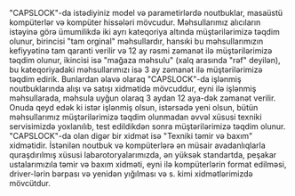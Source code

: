 "CAPSLOCK"-da istədiyiniz model və parametirlərdə noutbuklar, masaüstü kompüterlər və kompüter hissələri mövcudur. Məhsullarımız alıcıların istəyinə görə ümumilikdə iki ayrı kateqoriya altında müştərilərimizə təqdim olunur, birincisi "tam orginal" məhsullardır, hansıki bu məhsullarımızın kefiyyətinə tam qaranti verilir və 12 ay rəsmi zəmanət ilə müştərilərimizə təqdim olunur, ikincisi isə "mağaza məhsulu" (xalq arasında "rəf" deyilən), bu kateqoriyadaki məhsullarımızı isə 3 ay zəmanət ilə müştərilərimizə təqdim edirik. Bunlardan əlavə olaraq
"CAPSLOCK"-da işlənmiş noutbuklarında alışı və satışı xidmətidə mövcuddur, eyni ilə işlənmiş məhsullarada, məhsula uyğun olaraq 3 aydan 12 aya-dək zəmanət verilir. Onuda qeyd edək ki istər işlənmiş olsun, istərsədə yeni olsun,
bütün məhsullarımız müştərilərimizə təqdim olunmadan əvvəl xüsusi texniki servisimizdə yoxlanılıb, test edildikdən sonra müştərilərimizə
təqdim olunur. "CAPSLOCK"-da olan digər bir xidmət isə "Texniki təmir və baxım" xidmətidir. İstənilən noutbuk və kompüterlərə ən müsair avadanlıqlarla quraşdırılmış xüsusi labarotoryalarımızda, ən yüksək standartda, peşakar ustalarımızıla təmir və baxım xidməti, eyni ilə kompüterlərin format edilməsi, driver-lərin bərpası və yenidən yığılması və s. kimi xidmətlərimizdə mövcütdur.